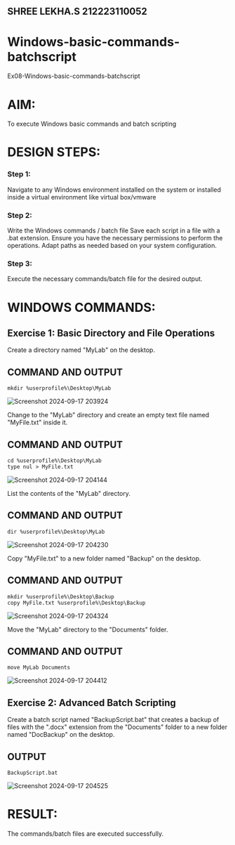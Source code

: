 ## SHREE LEKHA.S 212223110052
# Windows-basic-commands-batchscript
Ex08-Windows-basic-commands-batchscript

# AIM:
To execute Windows basic commands and batch scripting

# DESIGN STEPS:

### Step 1:

Navigate to any Windows environment installed on the system or installed inside a virtual environment like virtual box/vmware 

### Step 2:

Write the Windows commands / batch file
Save each script in a file with a .bat extension.
Ensure you have the necessary permissions to perform the operations.
Adapt paths as needed based on your system configuration.
### Step 3:

Execute the necessary commands/batch file for the desired output. 




# WINDOWS COMMANDS:
## Exercise 1: Basic Directory and File Operations
Create a directory named "MyLab" on the desktop.


## COMMAND AND OUTPUT
```
mkdir %userprofile%\Desktop\MyLab
```
![Screenshot 2024-09-17 203924](https://github.com/user-attachments/assets/736d048f-18c9-458a-bab6-ca0601c3759c)

Change to the "MyLab" directory and create an empty text file named "MyFile.txt" inside it.


## COMMAND AND OUTPUT
```
cd %userprofile%\Desktop\MyLab
type nul > MyFile.txt

```
![Screenshot 2024-09-17 204144](https://github.com/user-attachments/assets/6971dd2c-4be3-4a29-b792-054453067c7a)

List the contents of the "MyLab" directory.


## COMMAND AND OUTPUT
```
dir %userprofile%\Desktop\MyLab
```
![Screenshot 2024-09-17 204230](https://github.com/user-attachments/assets/a2d0d200-f935-4e58-bc3b-43313d4d8fa7)

Copy "MyFile.txt" to a new folder named "Backup" on the desktop.

## COMMAND AND OUTPUT
```
mkdir %userprofile%\Desktop\Backup
copy MyFile.txt %userprofile%\Desktop\Backup

```
![Screenshot 2024-09-17 204324](https://github.com/user-attachments/assets/8dd2a425-dd22-4edc-b0da-fdaa98a7e14a)

Move the "MyLab" directory to the "Documents" folder.


## COMMAND AND OUTPUT
```
move MyLab Documents
```
![Screenshot 2024-09-17 204412](https://github.com/user-attachments/assets/4d93e4bc-e348-44a3-b9e1-57e6119cc3e0)


## Exercise 2: Advanced Batch Scripting
Create a batch script named "BackupScript.bat" that creates a backup of files with the ".docx" extension from the "Documents" folder to a new folder named "DocBackup" on the desktop.







## OUTPUT
```
BackupScript.bat
```

![Screenshot 2024-09-17 204525](https://github.com/user-attachments/assets/ab84d3d2-abe0-4caf-8b4b-0795fe4f10d5)



# RESULT:
The commands/batch files are executed successfully.

